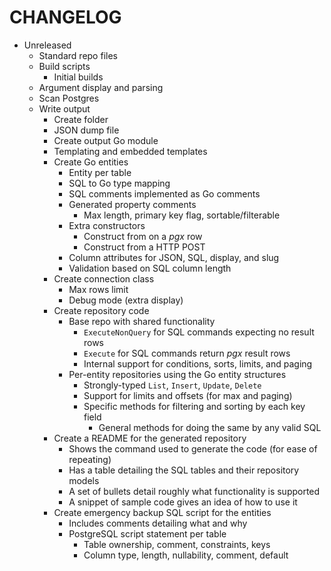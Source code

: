 # CHANGELOG

- Unreleased
  - Standard repo files
  - Build scripts
    - Initial builds
  - Argument display and parsing
  - Scan Postgres
  - Write output
    - Create folder
    - JSON dump file
    - Create output Go module
    - Templating and embedded templates
    - Create Go entities
      - Entity per table
      - SQL to Go type mapping
      - SQL comments implemented as Go comments
      - Generated property comments
        - Max length, primary key flag, sortable/filterable
      - Extra constructors
        - Construct from on a *pgx* row
        - Construct from a HTTP POST
      - Column attributes for JSON, SQL, display, and slug
      - Validation based on SQL column length
    - Create connection class
      - Max rows limit
      - Debug mode (extra display)
    - Create repository code
      - Base repo with shared functionality
        - `ExecuteNonQuery` for SQL commands expecting no result rows
        - `Execute` for SQL commands return *pgx* result rows
        - Internal support for conditions, sorts, limits, and paging
      - Per-entity repositories using the Go entity structures
        - Strongly-typed `List`, `Insert`, `Update`, `Delete`
        - Support for limits and offsets (for max and paging)
        - Specific methods for filtering and sorting by each key field
          - General methods for doing the same by any valid SQL
    - Create a README for the generated repository
      - Shows the command used to generate the code (for ease of repeating)
      - Has a table detailing the SQL tables and their repository models
      - A set of bullets detail roughly what functionality is supported
      - A snippet of sample code gives an idea of how to use it
    - Create emergency backup SQL script for the entities
      - Includes comments detailing what and why
      - PostgreSQL script statement per table
        - Table ownership, comment, constraints, keys
        - Column type, length, nullability, comment, default
